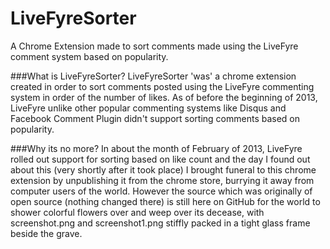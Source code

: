LiveFyreSorter
==============

A Chrome Extension made to sort comments made using the LiveFyre comment system based on popularity.

###What is LiveFyreSorter?
LiveFyreSorter 'was' a chrome extension created in order to sort comments posted using the LiveFyre commenting
system in order of the number of likes. As of before the beginning of 2013, LiveFyre unlike other popular commenting
systems like Disqus and Facebook Comment Plugin didn't support sorting comments based on popularity.

###Why its no more?
In about the month of February of 2013, LiveFyre rolled out support for sorting based on like count and the day
I found out about this (very shortly after it took place) I brought funeral to this chrome extension by unpublishing
it from the chrome store, burrying it away from computer users of the world. However the source which was originally
of open source (nothing changed there) is still here on GitHub for the world to shower colorful flowers over and weep
over its decease, with screenshot.png and screenshot1.png stiffly packed in a tight glass frame beside the grave.
